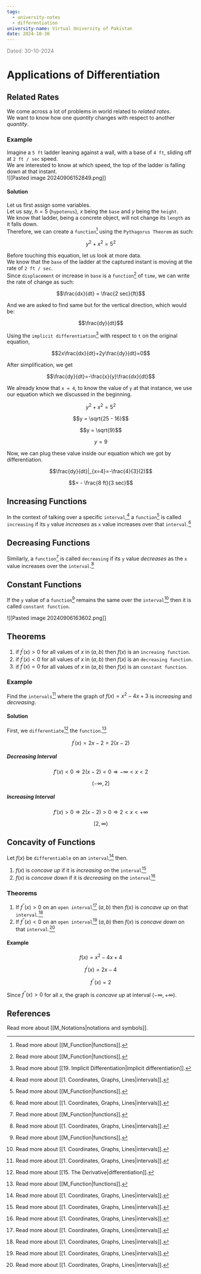 ```yaml
---
tags:
  - university-notes
  - differentiation
university-name: Virtual University of Pakistan
date: 2024-10-30
---
```


<span style="color: gray;">Dated: 30-10-2024</span>

# Applications of Differentiation

## Related Rates

We come across a lot of problems in world related to _related rates_.  
We want to know how one _quantity_ changes with respect to another _quantity_.

### Example

Imagine a `5 ft` ladder leaning against a wall, with a base of `4 ft`, sliding off at `2 ft / sec` speed.  
We are interested to know at which speed, the top of the ladder is falling down at that instant.  
![[Pasted image 20240906152849.png]]

#### Solution

Let us first assign some variables.  
Let us say, $h = 5$ (`hypotenus`), $x$ being the `base` and $y$ being the `height`.  
We know that ladder, being a concrete object, will not change its `length` as it falls down.  
Therefore, we can create a `function`[^1] using the `Pythagorus Theorem` as such:  

$$y^2 + x^2 = 5^2$$

Before touching this equation, let us look at more data.  
We know that the `base` of the ladder at the captured instant is moving at the rate of `2 ft / sec`.  
Since `displacement` or increase in `base` is a `function`[^1] of `time`, we can write the rate of change as such:

$$\frac{dx}{dt} = \frac{2 sec}{ft}$$

And we are asked to find same but for the vertical direction, which would be:  

$$\frac{dy}{dt}$$

Using the `implicit differentiation`[^2] with respect to `t` on the original equation,  

$$2x\frac{dx}{dt}+2y\frac{dy}{dt}=0$$

After simplification, we get  

$$\frac{dy}{dt}=-\frac{x}{y}\frac{dx}{dt}$$

We already know that `x = 4`, to know the value of `y` at that instance, we use our equation which we discussed in the beginning.  

$$y^2 + x^2 = 5^2$$

$$y = \sqrt{25 - 16}$$

$$y = \sqrt{9}$$

$$y = 9$$

Now, we can plug these value inside our equation which we got by differentiation.  

$$\frac{dy}{dt}|_{x=4}=-\frac{4}{3}(2)$$

$$= - \frac{8 ft}{3 sec}$$

## Increasing Functions

In the context of talking over a specific `interval`,[^3] a `function`[^1] is called `increasing` if its `y` value _increases_ as `x` value increases over that `interval`.[^3]

## Decreasing Functions

Similarly, a `function`[^1] is called `decreasing` if its `y` value _decreases_ as the `x` value increases over the `interval`.[^3]

## Constant Functions

If the `y` value of a `function`[^1] remains the same over the `interval`[^3] then it is called `constant function`.

![[Pasted image 20240906163602.png]]

## Theorems

1. if $f^{\prime}(x) > 0$ for all values of $x$ in $(a, b)$ then $f(x)$ is an `increaing function`.
2. if $f^{\prime}(x) < 0$ for all values of $x$ in $(a, b)$ then $f(x)$ is an `decreasing function`.
3. if $f^{\prime}(x) = 0$ for all values of $x$ in $(a, b)$ then $f(x)$ is an `constant function`.

### Example

Find the `intervals`[^3] where the graph of $f(x) = x^2 - 4x + 3$ is _increasing_ and _decreasing_.

#### Solution

First, we `differentiate`[^4] the `function`.[^1]  

$$f^{\prime}(x) = 2x - 2 = 2(x - 2)$$

##### Decreasing Interval

$$f'(x) < 0 \Rightarrow 2(x-2) < 0 \Rightarrow -\infty < x < 2$$

$$(-\infty, 2]$$

##### Increasing Interval

$$f'(x) > 0 \Rightarrow 2(x-2) > 0 \Rightarrow 2 < x < +\infty$$

$$[2, \infty)$$

## Concavity of Functions

Let $f(x)$ be `differentiable` on an `interval`[^3] then.

1. $f(x)$ is _concave up_ if it is _increasing_ on the `interval`[^3]
2. $f(x)$ is _concave down_ if it is _decreasing_ on the `interval`[^3]

### Theorems

1. If $f^{\prime \prime}(x) > 0$ on an `open interval`[^3] $(a, b)$ then $f(x)$ is _concave up_ on that `interval`.[^3]
2. If $f^{\prime \prime}(x) < 0$ on an `open interval`[^3] $(a, b)$ then $f(x)$ is _concave down_ on that `interval`.[^3]

#### Example

$$f(x) = x^2 - 4x + 4$$

$$f^{\prime}(x) = 2x - 4$$

$$f^{\prime \prime}(x) = 2$$

Since $f^{\prime \prime}(x) > 0$ for all $x$, the graph is _concave up_ at interval $(-\infty, +\infty)$.

## References

Read more about [[M_Notations|notations and symbols]].

[^1]: Read more about [[M_Function|functions]].
[^2]: Read more about [[19. Implicit Differentiation|implicit differentiation]].
[^3]: Read more about [[1. Coordinates, Graphs, Lines|intervals]].
[^4]: Read more about [[15. The Derivative|differentiation]].